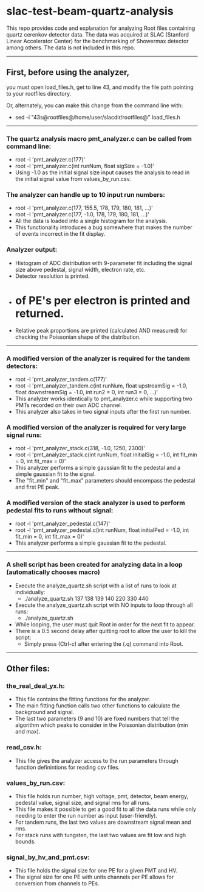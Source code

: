# slac-test-beam-quartz-analysis

This repo provides code and explanation for analyzing Root files containing quartz cerenkov detector data. The data was acquired at SLAC (Stanford Linear Accelerator Center) for the benchmarking of Showermax detector among others. The data is not included in this repo.

---------------------------------------------------------------------------

## First, before using the analyzer, 
you must open load_files.h, get to 
line 43, and modify the file path pointing to your rootfiles directory.

Or, alternately, you can make this change from the command line with:
 -  sed -i "43s@rootfiles@/home/user/slacdir/rootfiles@" load_files.h

---------------------------------------------------------------------------

### The quartz analysis macro pmt_analyzer.c can be called from command line:
 - root -l 'pmt_analyzer.c(177)'
 - root -l 'pmt_analyzer.c(int runNum, float sigSize = -1.0)'
 - Using -1.0 as the initial signal size input causes the analysis
   to read in the initial signal value from values_by_run.csv.

### The analyzer can handle up to 10 input run numbers:
 - root -l 'pmt_analyzer.c(177, 155.5, 178, 179, 180, 181, ...)'
 - root -l 'pmt_analyzer.c(177, -1.0, 178, 179, 180, 181, ...)'
 - All the data is loaded into a single histogram for the analysis.
 - This functionality introduces a bug somewhere that makes the number
   of events incorrect in the fit display.

### Analyzer output: 
 - Histogram of ADC distribution with 9-parameter fit including 
   the signal size above pedestal, signal width, electron rate, etc.
 - Detector resolution is printed.
 - # of PE's per electron is printed and returned.
 - Relative peak proportions are printed (calculated AND measured)
   for checking the Poissonian shape of the distribution.

--------------------------------------------------------------------------

### A modified version of the analyzer is required for the tandem detectors:
 - root -l 'pmt_analyzer_tandem.c(177)'
 - root -l 'pmt_analyzer_tandem.c(int runNum, float upstreamSig = -1.0, float downstreamSig = -1.0, int run2 = 0, int run3 = 0, ...)'
 - This analyzer works identically to pmt_analyzer.c while supporting
   two PMTs recorded on their own ADC channel. 
 - This analyzer also takes in two signal inputs after the first run number.

### A modified version of the analyzer is required for very large signal runs:
 - root -l 'pmt_analyzer_stack.c(318, -1.0, 1250, 2300)'
 - root -l 'pmt_analyzer_stack.c(int runNum, float initialSig = -1.0, int fit_min = 0, int fit_max = 0)'
 - This analyzer performs a simple gaussian fit to the pedestal and a simple gaussian fit 
   to the signal. 
 - The "fit_min" and "fit_max" parameters should encompass the pedestal and first PE peak.

### A modified version of the stack analyzer is used to perform pedestal fits to runs without signal:
 - root -l 'pmt_analyzer_pedestal.c(147)'
 - root -l 'pmt_analyzer_pedestal.c(int runNum, float initialPed = -1.0, int fit_min = 0, int fit_max = 0)'
 - This analyzer performs a simple gaussian fit to the pedestal.
--------------------------------------------------------------------------

### A shell script has been created for analyzing data in a loop (automatically chooses macro)
 - Execute the analyze_quartz.sh script with a list of runs to look at individually:
    * ./analyze_quartz.sh 137 138 139 140 220 330 440 
 - Execute the analyze_quartz.sh script with NO inputs to loop through all runs:
    * ./analyze_quartz.sh
 - While looping, the user must quit Root in order for the next fit to appear.
 - There is a 0.5 second delay after quitting root to allow the user to kill the script:
    * Simply press (Ctrl-c) after entering the (.q) command into Root.

--------------------------------------------------------------------------

## Other files:

### the_real_deal_yx.h:  
 - This file contains the fitting functions for the analyzer.
 - The main fitting function calls two other functions to calculate
   the background and signal.
 - The last two parameters (9 and 10) are fixed numbers that tell the 
   algorithm which peaks to consider in the Poissonian distribution 
   (min and max).

### read_csv.h: 
 - This file gives the analyzer access to the run parameters
   through function definintions for reading csv files.

### values_by_run.csv:
 - This file holds run number, high voltage, pmt,
   detector, beam energy, pedestal value, signal size,
   and signal rms for all runs.
 - This file makes it possible to get a good fit to all the data runs
   while only needing to enter the run number as input (user-friendly).
 - For tandem runs, the last two values are downstream signal mean and rms.
 - For stack runs with tungsten, the last two values are fit low and high bounds.

### signal_by_hv_and_pmt.csv:
 - This file holds the signal size for one PE
   for a given PMT and HV.
 - The signal size for one PE with units channels per PE 
   allows for conversion from channels to PEs.
